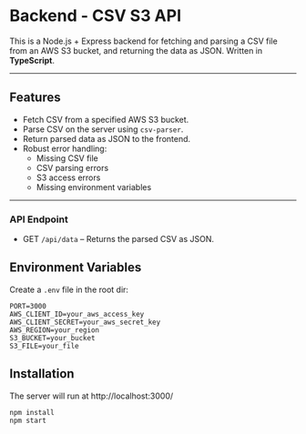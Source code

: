 # Backend - CSV S3 API

This is a Node.js + Express backend for fetching and parsing a CSV file from an AWS S3 bucket, and returning the data as JSON. Written in **TypeScript**.

---

## Features

- Fetch CSV from a specified AWS S3 bucket.
- Parse CSV on the server using `csv-parser`.
- Return parsed data as JSON to the frontend.
- Robust error handling:
  - Missing CSV file
  - CSV parsing errors
  - S3 access errors
  - Missing environment variables

---

### API Endpoint

- GET `/api/data` – Returns the parsed CSV as JSON.

## Environment Variables

Create a `.env` file in the root dir:

```env
PORT=3000
AWS_CLIENT_ID=your_aws_access_key
AWS_CLIENT_SECRET=your_aws_secret_key
AWS_REGION=your_region
S3_BUCKET=your_bucket
S3_FILE=your_file
```

## Installation

The server will run at http://localhost:3000/

```
npm install
npm start
```

